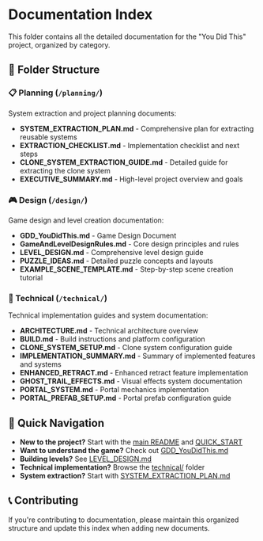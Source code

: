 # Documentation Index

This folder contains all the detailed documentation for the "You Did This" project, organized by category.

## 📁 Folder Structure

### 📋 Planning (`/planning/`)
System extraction and project planning documents:
- **SYSTEM_EXTRACTION_PLAN.md** - Comprehensive plan for extracting reusable systems
- **EXTRACTION_CHECKLIST.md** - Implementation checklist and next steps
- **CLONE_SYSTEM_EXTRACTION_GUIDE.md** - Detailed guide for extracting the clone system
- **EXECUTIVE_SUMMARY.md** - High-level project overview and goals

### 🎮 Design (`/design/`)
Game design and level creation documentation:
- **GDD_YouDidThis.md** - Game Design Document
- **GameAndLevelDesignRules.md** - Core design principles and rules
- **LEVEL_DESIGN.md** - Comprehensive level design guide
- **PUZZLE_IDEAS.md** - Detailed puzzle concepts and layouts
- **EXAMPLE_SCENE_TEMPLATE.md** - Step-by-step scene creation tutorial

### 🔧 Technical (`/technical/`)
Technical implementation guides and system documentation:
- **ARCHITECTURE.md** - Technical architecture overview
- **BUILD.md** - Build instructions and platform configuration
- **CLONE_SYSTEM_SETUP.md** - Clone system configuration guide
- **IMPLEMENTATION_SUMMARY.md** - Summary of implemented features and systems
- **ENHANCED_RETRACT.md** - Enhanced retract feature implementation
- **GHOST_TRAIL_EFFECTS.md** - Visual effects system documentation
- **PORTAL_SYSTEM.md** - Portal mechanics implementation
- **PORTAL_PREFAB_SETUP.md** - Portal prefab configuration guide

## 🚀 Quick Navigation

- **New to the project?** Start with the [main README](../README.md) and [QUICK_START](../QUICK_START.md)
- **Want to understand the game?** Check out [GDD_YouDidThis.md](design/GDD_YouDidThis.md)
- **Building levels?** See [LEVEL_DESIGN.md](design/LEVEL_DESIGN.md)
- **Technical implementation?** Browse the [technical/](technical/) folder
- **System extraction?** Start with [SYSTEM_EXTRACTION_PLAN.md](planning/SYSTEM_EXTRACTION_PLAN.md)

## 📞 Contributing

If you're contributing to documentation, please maintain this organized structure and update this index when adding new documents.